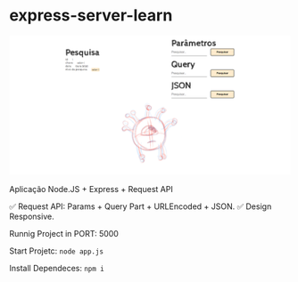 # express-server-learn

<img src="./img/express-server-learn-cover.png" alt="Cover projeto"/>

Aplicação Node.JS + Express + Request API

✅ Request API: Params + Query Part + URLEncoded + JSON.
✅ Design Responsive.

Runnig Project in PORT: 5000

Start Projetc:
`node app.js`

Install Dependeces:
`npm i`
